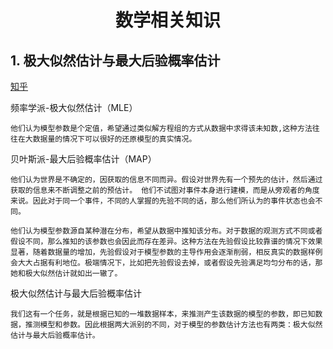 # <div align = center>**数学相关知识** </div>

## **1. 极大似然估计与最大后验概率估计**
[知乎](https://zhuanlan.zhihu.com/p/184028576)

频率学派-极大似然估计（MLE）
```
他们认为模型参数是个定值，希望通过类似解方程组的方式从数据中求得该未知数,这种方法往往在大数据量的情况下可以很好的还原模型的真实情况。
```
贝叶斯派-最大后验概率估计（MAP）
```
他们认为世界是不确定的，因获取的信息不同而异。假设对世界先有一个预先的估计，然后通过获取的信息来不断调整之前的预估计。 他们不试图对事件本身进行建模，而是从旁观者的角度来说。因此对于同一个事件，不同的人掌握的先验不同的话，那么他们所认为的事件状态也会不同。

他们认为模型参数源自某种潜在分布，希望从数据中推知该分布。对于数据的观测方式不同或者假设不同，那么推知的该参数也会因此而存在差异。这种方法在先验假设比较靠谱的情况下效果显著，随着数据量的增加，先验假设对于模型参数的主导作用会逐渐削弱，相反真实的数据样例会大大占据有利地位。极端情况下，比如把先验假设去掉，或者假设先验满足均匀分布的话，那她和极大似然估计就如出一辙了。
```

极大似然估计与最大后验概率估计
```
我们这有一个任务，就是根据已知的一堆数据样本，来推测产生该数据的模型的参数，即已知数据，推测模型和参数。因此根据两大派别的不同，对于模型的参数估计方法也有两类：极大似然估计与最大后验概率估计。
```
